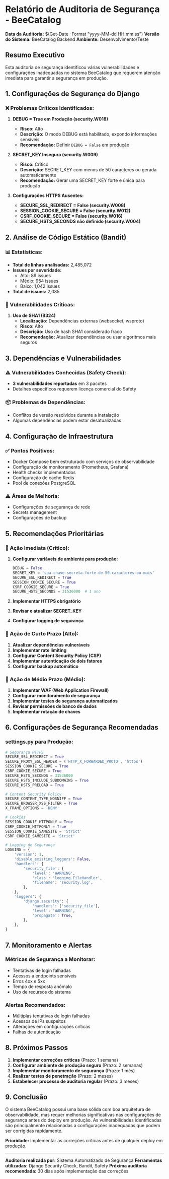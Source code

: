 # Relatório de Auditoria de Segurança - BeeCatalog

**Data da Auditoria:** $(Get-Date -Format "yyyy-MM-dd HH:mm:ss")
**Versão do Sistema:** BeeCatalog Backend
**Ambiente:** Desenvolvimento/Teste

## Resumo Executivo

Esta auditoria de segurança identificou várias vulnerabilidades e configurações inadequadas no sistema BeeCatalog que requerem atenção imediata para garantir a segurança em produção.

## 1. Configurações de Segurança do Django

### ❌ Problemas Críticos Identificados:

1. **DEBUG = True em Produção (security.W018)**
   - **Risco:** Alto
   - **Descrição:** O modo DEBUG está habilitado, expondo informações sensíveis
   - **Recomendação:** Definir `DEBUG = False` em produção

2. **SECRET_KEY Insegura (security.W009)**
   - **Risco:** Crítico
   - **Descrição:** SECRET_KEY com menos de 50 caracteres ou gerada automaticamente
   - **Recomendação:** Gerar uma SECRET_KEY forte e única para produção

3. **Configurações HTTPS Ausentes:**
   - **SECURE_SSL_REDIRECT = False (security.W008)**
   - **SESSION_COOKIE_SECURE = False (security.W012)**
   - **CSRF_COOKIE_SECURE = False (security.W016)**
   - **SECURE_HSTS_SECONDS não definido (security.W004)**

## 2. Análise de Código Estático (Bandit)

### 📊 Estatísticas:
- **Total de linhas analisadas:** 2,485,072
- **Issues por severidade:**
  - Alto: 89 issues
  - Médio: 954 issues
  - Baixo: 1,042 issues
- **Total de issues:** 2,085

### 🔴 Vulnerabilidades Críticas:

1. **Uso de SHA1 (B324)**
   - **Localização:** Dependências externas (websocket, wsproto)
   - **Risco:** Alto
   - **Descrição:** Uso de hash SHA1 considerado fraco
   - **Recomendação:** Atualizar dependências ou usar algoritmos mais seguros

## 3. Dependências e Vulnerabilidades

### ⚠️ Vulnerabilidades Conhecidas (Safety Check):
- **3 vulnerabilidades reportadas** em 3 pacotes
- Detalhes específicos requerem licença comercial do Safety

### 📦 Problemas de Dependências:
- Conflitos de versão resolvidos durante a instalação
- Algumas dependências podem estar desatualizadas

## 4. Configuração de Infraestrutura

### ✅ Pontos Positivos:
- Docker Compose bem estruturado com serviços de observabilidade
- Configuração de monitoramento (Prometheus, Grafana)
- Health checks implementados
- Configuração de cache Redis
- Pool de conexões PostgreSQL

### ⚠️ Áreas de Melhoria:
- Configurações de segurança de rede
- Secrets management
- Configurações de backup

## 5. Recomendações Prioritárias

### 🚨 Ação Imediata (Crítico):
1. **Configurar variáveis de ambiente para produção:**
   ```python
   DEBUG = False
   SECRET_KEY = 'sua-chave-secreta-forte-de-50-caracteres-ou-mais'
   SECURE_SSL_REDIRECT = True
   SESSION_COOKIE_SECURE = True
   CSRF_COOKIE_SECURE = True
   SECURE_HSTS_SECONDS = 31536000  # 1 ano
   ```

2. **Implementar HTTPS obrigatório**
3. **Revisar e atualizar SECRET_KEY**
4. **Configurar logging de segurança**

### 🔶 Ação de Curto Prazo (Alto):
1. **Atualizar dependências vulneráveis**
2. **Implementar rate limiting**
3. **Configurar Content Security Policy (CSP)**
4. **Implementar autenticação de dois fatores**
5. **Configurar backup automático**

### 🔷 Ação de Médio Prazo (Médio):
1. **Implementar WAF (Web Application Firewall)**
2. **Configurar monitoramento de segurança**
3. **Implementar testes de segurança automatizados**
4. **Revisar permissões de banco de dados**
5. **Implementar rotação de chaves**

## 6. Configurações de Segurança Recomendadas

### settings.py para Produção:
```python
# Segurança HTTPS
SECURE_SSL_REDIRECT = True
SECURE_PROXY_SSL_HEADER = ('HTTP_X_FORWARDED_PROTO', 'https')
SESSION_COOKIE_SECURE = True
CSRF_COOKIE_SECURE = True
SECURE_HSTS_SECONDS = 31536000
SECURE_HSTS_INCLUDE_SUBDOMAINS = True
SECURE_HSTS_PRELOAD = True

# Content Security Policy
SECURE_CONTENT_TYPE_NOSNIFF = True
SECURE_BROWSER_XSS_FILTER = True
X_FRAME_OPTIONS = 'DENY'

# Cookies
SESSION_COOKIE_HTTPONLY = True
CSRF_COOKIE_HTTPONLY = True
SESSION_COOKIE_SAMESITE = 'Strict'
CSRF_COOKIE_SAMESITE = 'Strict'

# Logging de Segurança
LOGGING = {
    'version': 1,
    'disable_existing_loggers': False,
    'handlers': {
        'security_file': {
            'level': 'WARNING',
            'class': 'logging.FileHandler',
            'filename': 'security.log',
        },
    },
    'loggers': {
        'django.security': {
            'handlers': ['security_file'],
            'level': 'WARNING',
            'propagate': True,
        },
    },
}
```

## 7. Monitoramento e Alertas

### Métricas de Segurança a Monitorar:
- Tentativas de login falhadas
- Acessos a endpoints sensíveis
- Erros 4xx e 5xx
- Tempo de resposta anômalo
- Uso de recursos do sistema

### Alertas Recomendados:
- Múltiplas tentativas de login falhadas
- Acessos de IPs suspeitos
- Alterações em configurações críticas
- Falhas de autenticação

## 8. Próximos Passos

1. **Implementar correções críticas** (Prazo: 1 semana)
2. **Configurar ambiente de produção seguro** (Prazo: 2 semanas)
3. **Implementar monitoramento de segurança** (Prazo: 1 mês)
4. **Realizar testes de penetração** (Prazo: 2 meses)
5. **Estabelecer processo de auditoria regular** (Prazo: 3 meses)

## 9. Conclusão

O sistema BeeCatalog possui uma base sólida com boa arquitetura de observabilidade, mas requer melhorias significativas nas configurações de segurança antes do deploy em produção. As vulnerabilidades identificadas são principalmente relacionadas a configurações inadequadas que podem ser corrigidas rapidamente.

**Prioridade:** Implementar as correções críticas antes de qualquer deploy em produção.

---

**Auditoria realizada por:** Sistema Automatizado de Segurança
**Ferramentas utilizadas:** Django Security Check, Bandit, Safety
**Próxima auditoria recomendada:** 30 dias após implementação das correções